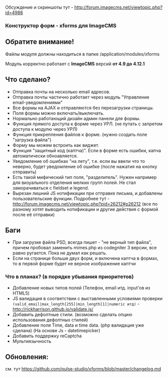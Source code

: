 
Обсуждение и скриншоты тут - http://forum.imagecms.net/viewtopic.php?id=4988

### Конструктор форм - xforms для ImageCMS

## Обратите внимание!
Файлы модуля должны находиться в папке /application/modules/xforms

Модуль корректно работает с **ImageCMS** версий **от 4.9 до 4.12.1**

## Что сделано?
* Отправка почты на несколько email адресов.
* Отправка почты частично работает через модуль "Управление email-уведомлениями"
* Все формы на AJAX и отправляются без перезагрузки страницы.
* Поля формы можно включать/выключать.
* Нормально работающий дизайн админ панели для формы.
* Функция прямого доступа к форме через УРЛ. (не путать с запретом доступа к модулю через УРЛ)
* Функция прикрепления файлов к форме. (нужно создать поле "загрузка файла")
* Форму мы можем встроить как виджет.
* Функция "защитный код (каптча)". Если в форме есть ошибки, капча автоматически обноавляется.
* Уведомление об ошибках "на лету", т.е. если вы ввели что то неверно, будет уведомление об ошибке (после нажатия на кнопку отправить)
* Есть такой мифический тип поля, "разделитель". Нужен например для визуального отделения мелких групп полей. Не стал заморачиваться с fieldset и legend.
* Вырезан лишний JS нотификации при отправке письма, и добавлены пользовательские функции. Подробнее тут - http://forum.imagecms.net/viewtopic.php?pid=26212#p26212 (все по разному хотят выводить нотификации и другие действия с формой после её отправки)

## Баги
* При загрузке файла PSD, всегда пишет - "не верный тип файла", причем пробовал заменить mimes.php из codegniter 3 версии, все равно ругается. Пока не думал как решать.
* Если на странице больше двух форм, и включена каптча в формах, то в первой форме будет не верное изображение каптчи

### Что в планах? (в порядке убывания приоритетов)
* Добавление новых типов полей (Телефон, email итд. input'ов из HTML5)
* JS валидация в соответствии с выставленными условиями проверки `(valid_email|max_length[255]|min_length[1]|numeric итд)` - http://rickharrison.github.io/validate.js/
* Добавить дефолтные стили. (возможно сделать опцию использования дефолтных стилей)
* Добавление поля Time, data и time data. (php валидация уже сделана) (На основе Js - datetimepicker)
* Добавить поддержку reCaptcha
* Мультиязычность

## Обновления:
см. тут https://github.com/pulse-studio/xforms/blob/master/changelog.md